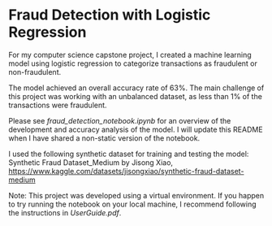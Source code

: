 # Fraud Detection with Logistic Regression
For my computer science capstone project, I created a machine learning model using logistic regression to categorize transactions as fraudulent or non-fraudulent.

The model achieved an overall accuracy rate of 63%. The main challenge of this project was working with an unbalanced dataset, as less than 1% of the transactions were fraudulent.

Please see <em>fraud_detection_notebook.ipynb</em> for an overview of the development and accuracy analysis of the model. I will update this README when I have shared a non-static version of the notebook.

I used the following synthetic dataset for training and testing the model:
Synthetic Fraud Dataset_Medium by Jisong Xiao, https://www.kaggle.com/datasets/jisongxiao/synthetic-fraud-dataset-medium

Note: This project was developed using a virtual environment. If you happen to try running the notebook on your local machine, I recommend following the instructions in <em>UserGuide.pdf</em>. 

